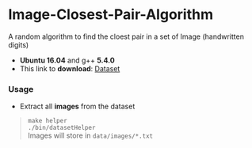 # Image-Closest-Pair-Algorithm
A random algorithm to find the cloest pair in a set of Image (handwritten digits)

+ **Ubuntu 16.04**  and  g++ **5.4.0**
+ This link to **download**: [Dataset](http://yann.lecun.com/exdb/mnist/)

### Usage
+ Extract all **images** from the dataset
> `make helper`<br>
> `./bin/datasetHelper`<br>
> Images will store in `data/images/*.txt`
